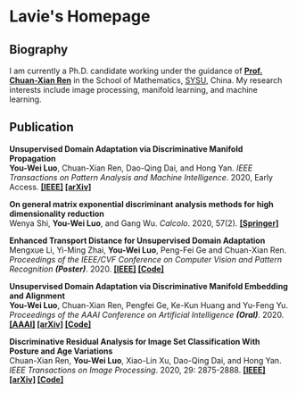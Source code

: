 # Lavie's Homepage

## Biography

I am currently a Ph.D. candidate working under the guidance of **[Prof. Chuan-Xian Ren](http://www.scholat.com/renchx)** in the School of Mathematics, [SYSU](http://www.sysu.edu.cn/en/index.htm), China. My research interests include image processing, manifold learning, and machine learning.

## Publication

**Unsupervised Domain Adaptation via Discriminative Manifold Propagation** <br>
**You-Wei Luo**, Chuan-Xian Ren, Dao-Qing Dai, and Hong Yan. *IEEE Transactions on Pattern Analysis and Machine Intelligence*. 2020, Early Access. **[[IEEE]](https://ieeexplore.ieee.org/document/9158545) [[arXiv]](https://arxiv.org/abs/2008.10030)**

**On general matrix exponential discriminant analysis methods for high dimensionality reduction** <br>
Wenya Shi, **You-Wei Luo**, and Gang Wu. *Calcolo*. 2020, 57(2). **[[Springer]](https://link.springer.com/article/10.1007%2Fs10092-020-00366-6)**

**Enhanced Transport Distance for Unsupervised Domain Adaptation** <br>
Mengxue Li, Yi-Ming Zhai, **You-Wei Luo**, Peng-Fei Ge and Chuan-Xian Ren. *Proceedings of the IEEE/CVF Conference on Computer Vision and Pattern Recognition* ***(Poster)***. 2020. **[[IEEE]](https://ieeexplore.ieee.org/stamp/stamp.jsp?tp=&arnumber=9157821&tag=1) [[Code]](https://github.com/LavieLuo/ETD)**

**Unsupervised Domain Adaptation via Discriminative Manifold Embedding and Alignment** <br>
**You-Wei Luo**, Chuan-Xian Ren, Pengfei Ge, Ke-Kun Huang and Yu-Feng Yu. *Proceedings of the AAAI Conference on Artificial Intelligence* ***(Oral)***. 2020. **[[AAAI]](https://aaai.org/ojs/index.php/AAAI/article/view/5943) [[arXiv]](https://arxiv.org/abs/2002.08675) [[Code]](https://github.com/LavieLuo/DRMEA)**

**Discriminative Residual Analysis for Image Set Classification With Posture and Age Variations** <br>
Chuan-Xian Ren, **You-Wei Luo**, Xiao-Lin Xu, Dao-Qing Dai, and Hong Yan. *IEEE Transactions on Image Processing*. 2020, 29: 2875-2888. **[[IEEE]](https://ieeexplore.ieee.org/document/8911369) [[arXiv]](https://arxiv.org/abs/2008.09994) [[Code]](https://github.com/LavieLuo/DRA)**


